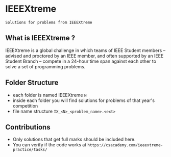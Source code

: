 # IEEEXtreme
    Solutions for problems from IEEEXtreme

## What is IEEEXtreme ?
IEEEXtreme is a global challenge in which teams of IEEE Student members – advised and proctored by an IEEE member, and often supported by an IEEE Student Branch – compete in a 24-hour time span against each other to solve a set of programming problems.

## Folder Structure

- each folder is named IEEEXtreme `N`
- inside each folder you will find solutions for problems of that year's competition
- file name structure `IX_<N>_<problem_name>.<ext>`

## Contributions

- Only solutions that get full marks should be included here.
- You can verify if the code works at `https://csacademy.com/ieeextreme-practice/tasks/`
